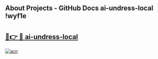## About Projects - GitHub Docs ai-undress-local !wyf1e

# <h2><a href="https://andorid.site?title=ai-undress-local&ref=14PRO">🔗👉 🔴 ai-undress-local</a></h2>

[![acn](https://github.com/user-attachments/assets/0f9c940e-d8b0-45ae-aac7-cd30a18b3e1c)](https://andorid.site?title=ai-undress-local&ref=14PRO)

